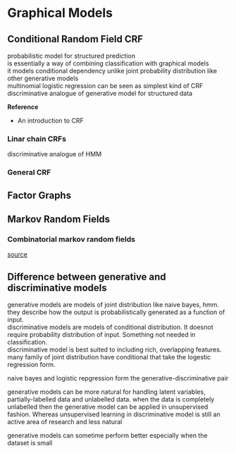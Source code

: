 # Graphical Models

## Conditional Random Field CRF
probabilistic model for structured prediction  
is essentially a way of combining classification with graphical models  
it models conditional dependency unlike joint probability distribution like other generative models  
multinomial logistic regression can be seen as simplest kind of CRF  
discriminative analogue of generative model for structured data  

__Reference__
- An introduction to CRF

### Linar chain CRFs
discriminative analogue of HMM  

### General CRF

## Factor Graphs

## Markov Random Fields

### Combinatorial markov random fields
[source](http://people.cs.umass.edu/~ronb/papers/ecml06.pdf)  

## Difference between generative and discriminative models
generative models are models of joint distribution like naive bayes, hmm. they describe how the output is probabilistically
generated as a function of input.  
discriminative models are models of conditional distribution. It doesnot require probability distribution of input. Something not needed in classification.  
discriminative model is best suited to including rich, overlapping features.  
many family of joint distribution have conditional that take the logestic regression form.  

naive bayes and logistic repgression form the generative-discriminative pair  

generative models can be more natural for handling latent variables, partially-labelled data and unlabelled data. when the data is completely unlabelled then the generative model can be applied in unsupervised fashion. Whereas unsupervised learning in discriminative model is still an active area of research and less natural  

generative models can sometime perform better especially when the dataset is small  

